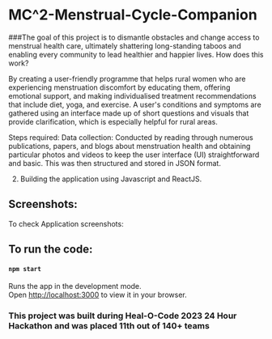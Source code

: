 # MC^2-Menstrual-Cycle-Companion


###The goal of this project is to dismantle obstacles and change access to menstrual health care, ultimately shattering long-standing taboos and enabling every community to lead healthier and happier lives.
How does this work?

By creating a user-friendly programme that helps rural women who are experiencing menstruation discomfort by educating them, offering emotional support, and making individualised treatment recommendations that include diet, yoga, and exercise. A user's conditions and symptoms are gathered using an interface made up of short questions and visuals that provide clarification, which is especially helpful for rural areas.

Steps required:
Data collection: Conducted by reading through numerous publications, papers, and blogs about menstruation health and obtaining particular photos and videos to keep the user interface (UI) straightforward and basic. This was then structured and stored in JSON format.

2. Building the application using Javascript and ReactJS.

## Screenshots:

To check Application screenshots: 


## To run the code:

#### `npm start`
Runs the app in the development mode.\
Open [http://localhost:3000](http://localhost:3000) to view it in your browser.

### This project was built during Heal-O-Code 2023 24 Hour Hackathon and was placed 11th out of 140+ teams
